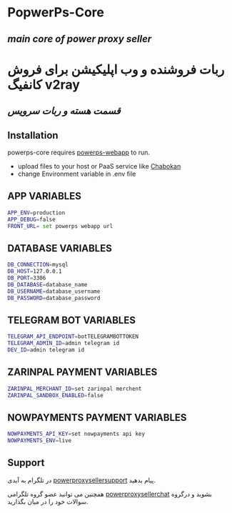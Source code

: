 # PopwerPs-Core
## _main core of power proxy seller_
# ربات فروشنده و وب اپلیکیشن برای فروش کانفیگ v2ray
## _قسمت هسته و ربات سرویس_

## Installation

powerps-core requires [powerps-webapp](https://github.com/rezahajrahimi/powerps-webapp) to run.

- upload files to your host or PaaS service like  [Chabokan](https://zaya.io/yojc2)  
- change Environment variable in .env file

## APP VARIABLES

```sh
APP_ENV=production
APP_DEBUG=false
FRONT_URL= set powerps webapp url
```

## DATABASE VARIABLES

```sh
DB_CONNECTION=mysql
DB_HOST=127.0.0.1
DB_PORT=3306
DB_DATABASE=database_name
DB_USERNAME=database_username
DB_PASSWORD=database_password

```

## TELEGRAM BOT  VARIABLES

```sh
TELEGRAM_API_ENDPOINT=botTELEGRAMBOTTOKEN
TELEGRAM_ADMIN_ID=admin telegram id
DEV_ID=admin telegram id
```

## ZARINPAL PAYMENT VARIABLES

```sh
ZARINPAL_MERCHANT_ID=set zarinpal merchent
ZARINPAL_SANDBOX_ENABLED=false
```

## NOWPAYMENTS PAYMENT VARIABLES

```sh
NOWPAYMENTS_API_KEY=set nowpayments api key
NOWPAYMENTS_ENV=live
```

## Support

در تلگرام به آیدی  [powerproxysellersupport](https://t.me/powerproxysellersupport) پیام بدهید.

همچنین می توانید عضو گروه تلگرامی [powerproxysellerchat](https://t.me/powerproxysellerchat) بشوید و درگروه سوالات خود را در میان بگذارید.
